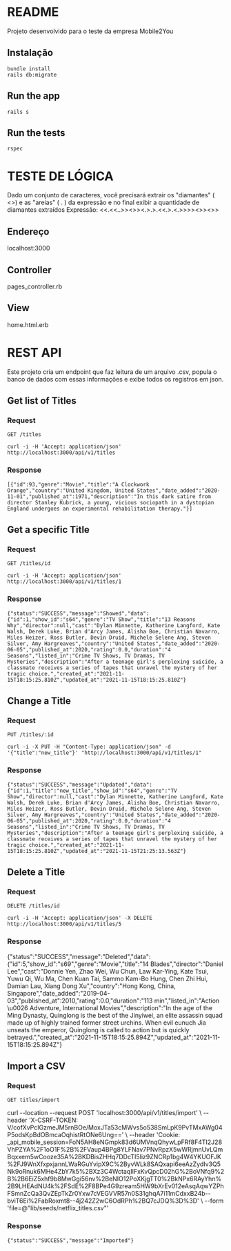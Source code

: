 # README

Projeto desenvolvido para o teste da empresa Mobile2You


## Instalação

    bundle install
    rails db:migrate

## Run the app

    rails s


## Run the tests

    rspec

# TESTE DE LÓGICA

Dado um conjunto de caracteres, você precisará extrair os "diamantes" ( <>) e as "areias" ( . ) da expressão e no
final exibir a quantidade de diamantes extraídos
Expressão: <<.<<..>><>><.>.>.<<.>.<.>>>><>><>>

## Endereço
localhost:3000

## Controller
pages_controller.rb

## View
home.html.erb


# REST API

Este projeto cria um endpoint que faz leitura de um arquivo .csv, popula o banco de dados com essas informações e exibe todos os registros em json.

## Get list of Titles

### Request

`GET /titles`

    curl -i -H 'Accept: application/json' http://localhost:3000/api/v1/titles

### Response

    [{"id":93,"genre":"Movie","title":"A Clockwork Orange","country":"United Kingdom, United States","date_added":"2020-11-01","published_at":1971,"description":"In this dark satire from director Stanley Kubrick, a young, vicious sociopath in a dystopian England undergoes an experimental rehabilitation therapy."}]


## Get a specific Title

### Request

`GET /titles/id`

    curl -i -H 'Accept: application/json' http://localhost:3000/api/v1/titles/1

### Response

    {"status":"SUCCESS","message":"Showed","data":{"id":1,"show_id":"s64","genre":"TV Show","title":"13 Reasons Why","director":null,"cast":"Dylan Minnette, Katherine Langford, Kate Walsh, Derek Luke, Brian d'Arcy James, Alisha Boe, Christian Navarro, Miles Heizer, Ross Butler, Devin Druid, Michele Selene Ang, Steven Silver, Amy Hargreaves","country":"United States","date_added":"2020-06-05","published_at":2020,"rating":0.0,"duration":"4 Seasons","listed_in":"Crime TV Shows, TV Dramas, TV Mysteries","description":"After a teenage girl's perplexing suicide, a classmate receives a series of tapes that unravel the mystery of her tragic choice.","created_at":"2021-11-15T18:15:25.810Z","updated_at":"2021-11-15T18:15:25.810Z"}

## Change a Title

### Request

`PUT /titles/:id`

    curl -i -X PUT -H "Content-Type: application/json" -d '{"title":"new_title"}' "http://localhost:3000/api/v1/titles/1"


### Response

    {"status":"SUCCESS","message":"Updated","data":{"id":1,"title":"new_title","show_id":"s64","genre":"TV Show","director":null,"cast":"Dylan Minnette, Katherine Langford, Kate Walsh, Derek Luke, Brian d'Arcy James, Alisha Boe, Christian Navarro, Miles Heizer, Ross Butler, Devin Druid, Michele Selene Ang, Steven Silver, Amy Hargreaves","country":"United States","date_added":"2020-06-05","published_at":2020,"rating":0.0,"duration":"4 Seasons","listed_in":"Crime TV Shows, TV Dramas, TV Mysteries","description":"After a teenage girl's perplexing suicide, a classmate receives a series of tapes that unravel the mystery of her tragic choice.","created_at":"2021-11-15T18:15:25.810Z","updated_at":"2021-11-15T21:25:13.563Z"}



## Delete a Title

### Request

`DELETE /titles/id`

    curl -i -H 'Accept: application/json' -X DELETE http://localhost:3000/api/v1/titles/5

### Response

  {"status":"SUCCESS","message":"Deleted","data":{"id":5,"show_id":"s69","genre":"Movie","title":"14 Blades","director":"Daniel Lee","cast":"Donnie Yen, Zhao Wei, Wu Chun, Law Kar-Ying, Kate Tsui, Yuwu Qi, Wu Ma, Chen Kuan Tai, Sammo Kam-Bo Hung, Chen Zhi Hui, Damian Lau, Xiang Dong Xu","country":"Hong Kong, China, Singapore","date_added":"2019-04-03","published_at":2010,"rating":0.0,"duration":"113 min","listed_in":"Action \u0026 Adventure, International Movies","description":"In the age of the Ming Dynasty, Quinglong is the best of the Jinyiwei, an elite assassin squad made up of highly trained former street urchins. When evil eunuch Jia unseats the emperor, Quinglong is called to action but is quickly betrayed.","created_at":"2021-11-15T18:15:25.894Z","updated_at":"2021-11-15T18:15:25.894Z"}


## Import a CSV

### Request

`GET titles/import`

  curl --location --request POST 'localhost:3000/api/v1/titles/import' \\
  --header 'X-CSRF-TOKEN: V/cofXvPcIGzmeJM5rnBOe/MoxJTa53cMWvs5o538SmLpK9PvTMxAWg04P5odsKpBdOBmcaOqhistRtONe6Ung==' \\
  --header 'Cookie: _api_mobile_session=FoN5AH8eNGmpk83d6UMVnqQhywLpFRf8F4TI2J28VhPZYA%2F1oO1F%2B%2FVaup4BPg8YLFNav7PNvRpzX5wWRjmnUvLQmBqxxem5wCooze35A%2BKDBisZHHq7DDcTI5Iiz9ZNCRp1bg4W4YKUOFJK%2FJ9WnXfxpxjannLWaRGuYvipX9C%2ByvWLk8SAQxapi6eeAzZydIv3Q5Nk9oRnuk6MHe4ZbY7k5%2BXz3C4WctaqIIFxKvQpcD02hG%2BoVNfq9%2B%2B6EiZ5xhf9b8MwGgi56nv%2BeNIO12PoXKjgTT0%2BkNPx6RAyYhn%2B9LHEAdNU4k%2FSdE%2F8BPe4G9zream5HW9bXrEv012eAsqAqwYZPhFSmnZcQa3QvZEpTkZr0Yxw7cVEGVVR57n0S31ghqA7i11mCdxxB24b--bviT6Ei%2FabRoxmt8--4j242Z2wC6OdRPh%2BQ7cJDQ%3D%3D' \\
  --form 'file=@"lib/seeds/netflix_titles.csv"'

### Response

    {"status":"SUCCESS","message":"Imported"}
